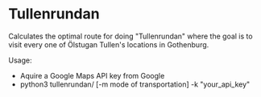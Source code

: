 # Tullenrundan

Calculates the optimal route for doing "Tullenrundan" where the goal is to visit every one of Ölstugan Tullen's locations in Gothenburg.

Usage:

- Aquire a Google Maps API key from Google
- python3 tullenrundan/ [-m mode of transportation] -k "your_api_key"
